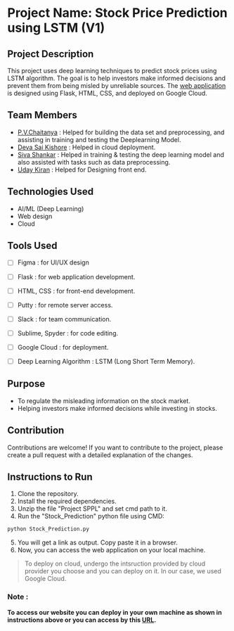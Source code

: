 # Project Name: Stock Price Prediction using LSTM (V1)

## Project Description
This project uses deep learning techniques to predict stock prices using LSTM algorithm. The goal is to help investors make informed decisions and prevent them from being misled by unreliable sources. The [web application](http://16.170.155.46:5000/) is designed using Flask, HTML, CSS, and deployed on Google Cloud.


## Team Members
- [P.V.Chaitanya](https://github.com/pvchaitanya8/) : Helped for building the data set and preprocessing, and assisting in training and testing the Deeplearning Model.
- [Deva Sai Kishore](https://github.com/devasaikishore43) : Helped in cloud deployment.
- [Siva Shankar](https://github.com/SivaShankar-Juthuka) : Helped in training & testing the deep learning model and also assisted with tasks such as data preprocessing.
- [Uday Kiran](https://github.com/UdayKiranVEGI) : Helped for Designing front end.


## Technologies Used
- AI/ML (Deep Learning)
- Web design
- Cloud

## Tools Used
- [ ] Figma : for UI/UX design
- [ ] Flask : for web application development. 
- [ ] HTML, CSS : for front-end development.
- [ ] Putty : for remote server access.
- [ ] Slack : for team communication.
- [ ] Sublime, Spyder : for code editing.
- [ ] Google Cloud : for deployment.
- [ ] Deep Learning Algorithm : LSTM (Long Short Term Memory).


## Purpose    
- To regulate the misleading information on the stock market.
- Helping investors make informed decisions while investing in stocks.


## Contribution
Contributions are welcome! If you want to contribute to the project, please create a pull request with a detailed explanation of the changes.


## Instructions to Run
1. Clone the repository.
2. Install the required dependencies.
3. Unzip the file "Project SPPL" and set cmd path to it. 
4. Run the "Stock_Prediction" python file using CMD:
```bash
python Stock_Prediction.py
```
5. You will get a link as output. Copy paste it in a browser. 
6. Now, you can access the web application on your local machine.


> To deploy on cloud, undergo the intsruction provided by cloud provider you choose and you can deploy on it. In our case, we used Google Cloud. 


### Note :
**To access our website you can deploy in your own machine as shown in instructions above or you can access by this [URL](http://16.170.155.46:5000/).**
